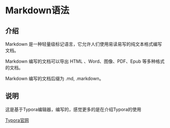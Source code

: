 # Markdown语法

## 介绍

Markdown 是一种轻量级标记语言，它允许人们使用易读易写的纯文本格式编写文档。

Markdown 编写的文档可以导出 HTML 、Word、图像、PDF、Epub 等多种格式的文档。

Markdown 编写的文档后缀为 .md, .markdown。

## 说明

这是基于Typora编辑器，编写的，感觉更多的是在介绍Typora的使用

[Typora官网](https://typora.io/)

